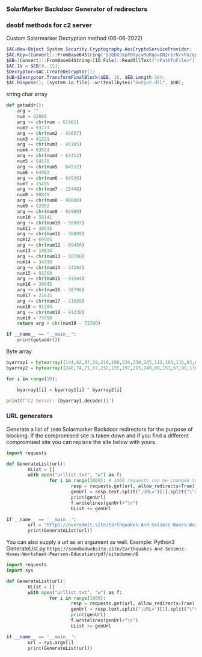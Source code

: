 ### SolarMarker Backdoor Generator of redirectors

### deobf methods for c2 server

Custom Solarmarker Decryption method (06-06-2022)
```powershell
$AC=New-Object System.Security.Cryptography.AesCryptoServiceProvider;
$AC.Key=[Convert]::FromBase64String('SjQDQJXpF0XycaMaRqevDN2rb/N/xhU/qpHAQAoW3lk=');
$EB=[Convert]::FromBase64String([IO.File]::ReadAllText("<PathToFile>"));
$AC.IV = $EB[0..15];
$Decryptor=$AC.CreateDecryptor();
$UB=$Decryptor.TransformFinalBlock($EB, 16, $EB.Length-16);
$AC.Dispose(); [system.io.file]::writeallbytes("output.dll", $UB);
```

string char array

```python
def getaddr():
    arg = ""
    num = 62065
    arg += chr(num - 61961)
    num2 = 93773
    arg += chr(num2 - 93657)
    num3 = 41221
    arg += chr(num3 - 41105)
    num4 = 63524
    arg += chr(num4 - 63412)
    num5 = 64570
    arg += chr(num5 - 64512)
    num6 = 64983
    arg += chr(num6 - 64936)
    num7 = 15495
    arg += chr(num7 - 15448)
    num8 = 98849
    arg += chr(num8 - 98800)
    num9 = 92952
    arg += chr(num9 - 92900)
    num10 = 58141
    arg += chr(num10 - 58087)
    num11 = 38935
    arg += chr(num11 - 38889)
    num12 = 69505
    arg += chr(num12 - 69450)
    num13 = 18834
    arg += chr(num13 - 18786)
    num14 = 34330
    arg += chr(num14 - 34284)
    num15 = 91560
    arg += chr(num15 - 91504)
    num16 = 38845
    arg += chr(num16 - 38796)
    num17 = 21635
    arg += chr(num17 - 21589)
    num18 = 91294
    arg += chr(num18 - 91238)
    num19 = 73750
    return arg + chr(num19 - 73700)

if __name__ == "__main__":
    print(getaddr())
```

Byte array

```python
byarray1 = bytearray([144,62,97,39,210,180,234,230,205,111,185,116,83,64,194,17,94,173,162])
byarray2 = bytearray([248,74,21,87,232,155,197,215,249,89,151,67,99,110,250,33,112,148,146])

for i in range(19):

    byarray1[i] = byarray1[i] ^ byarray2[i]

print(f"C2 Server: {byarray1.decode()}")
```

### URL generators

Generate a list of `1000` Solarmarker Backdoor redirectors for the purpose of blocking.  If the compromised site is taken down and if you find a different compromised site you can replace the site below with yours.

```python
import requests

def GenerateList(url):
        UList = []
        with open("urllist.txt", "w") as f:
                for i in range(1000): # 1000 requests can be changed to whatever amount you want.
                        resp = requests.get(url, allow_redirects=True)
                        genUrl = resp.text.split(";URL=")[1].split("\">")[0]
                        print(genUrl)
                        f.writelines(genUrl+"\n")
                        UList += genUrl

if __name__ == '__main__':
        url = "https://overadmit.site/Earthquakes-And-Seismic-Waves-Worksheet-Pearson-Education/pdf/sitedomen/8"
        print(GenerateList(url))
```

You can also supply a url as an argument as well. Example: Python3 GenerateList.py `https://somebadwebsite.site/Earthquakes-And-Seismic-Waves-Worksheet-Pearson-Education/pdf/sitedomen/8`

```python
import requests
import sys

def GenerateList(url):
        UList = []
        with open("urllist.txt", "w") as f:
                for i in range(1000):
                        resp = requests.get(url, allow_redirects=True)
                        genUrl = resp.text.split(";URL=")[1].split("\">")[0]
                        print(genUrl)
                        f.writelines(genUrl+"\n")
                        UList += genUrl

if __name__ == '__main__':
        url = sys.argv[1]
        print(GenerateList(url))
```
